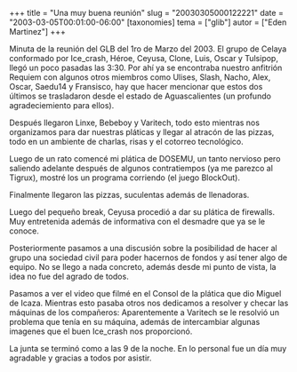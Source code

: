 +++
title = "Una muy buena reunión"
slug = "20030305000122221"
date = "2003-03-05T00:01:00-06:00"
[taxonomies]
tema = ["glib"]
autor = ["Eden Martinez"]
+++

Minuta de la reunión del GLB del 1ro de Marzo del 2003. El grupo de
Celaya conformado por Ice_crash, Héroe, Ceyusa, Clone, Luis, Oscar y
Tulsipop, llegó un poco pasadas las 3:30. Por ahí ya se encontraba
nuestro anfitrión Requiem con algunos otros miembros como Ulises, Slash,
Nacho, Alex, Oscar, Saedu14 y Fransisco, hay que hacer mencionar que
estos dos últimos se trasladaron desde el estado de Aguascalientes (un
profundo agradeciemiento para ellos).

<!-- more -->
Después llegaron Linxe, Bebeboy y Varitech, todo esto mientras nos
organizamos para dar nuestras pláticas y llegar al atracón de las
pizzas, todo en un ambiente de charlas, risas y el cotorreo tecnológico.

Luego de un rato comencé mi plática de DOSEMU, un tanto nervioso pero
saliendo adelante después de algunos contratiempos (ya me parezco al
Tigrux), mostré los un programa corriendo (el juego BlockOut).

Finalmente llegaron las pizzas, suculentas además de llenadoras.

Luego del pequeño break, Ceyusa procedió a dar su plática de firewalls.
Muy entretenida además de informativa con el desmadre que ya se le
conoce.

Posteriormente pasamos a una discusión sobre la posibilidad de hacer al
grupo una sociedad civil para poder hacernos de fondos y así tener algo
de equipo. No se llego a nada concreto, además desde mi punto de vista,
la idea no fue del agrado de todos.

Pasamos a ver el video que filmé en el Consol de la plática que dio
Miguel de Icaza. Mientras esto pasaba otros nos dedicamos a resolver y
checar las máquinas de los compañeros: Aparentemente a Varitech se le
resolvió un problema que tenía en su máquina, además de intercambiar
algunas imagenes que el buen Ice_crash nos proporcionó.

La junta se terminó como a las 9 de la noche. En lo personal fue un día
muy agradable y gracias a todos por asistir.

